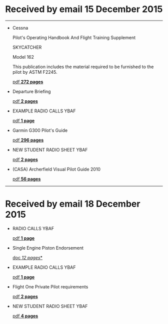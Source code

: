 # Received by email 15 December 2015

----

* Cessna

  Pilot's Operating Handbook And Flight Training Supplement

  SKYCATCHER

  Model 162

  This publication includes the material required to be furnished to the pilot by ASTM F2245.

  [pdf **272 pages**](https://dl.dropboxusercontent.com/u/7810909/ppl/20151215/Cessna-162-Skycatcher-POH.pdf)

* Departure Briefing

  [pdf **2 pages**](https://dl.dropboxusercontent.com/u/7810909/ppl/20151215/Departure%20Briefing.pdf)

* EXAMPLE RADIO CALLS YBAF

  [pdf **1 page**](https://dl.dropboxusercontent.com/u/7810909/ppl/20151215/EXAMPLE%20RADIO%20CALLS%20YBAF.pdf)

* Garmin G300 Pilot's Guide

  [pdf **296 pages**](https://dl.dropboxusercontent.com/u/7810909/ppl/20151215/G300%20Pilot%20Guide.pdf)

* NEW STUDENT RADIO SHEET YBAF

  [pdf **2 pages**](https://dl.dropboxusercontent.com/u/7810909/ppl/20151215/NEW%20STUDENT%20RADIO%20SHEET%20YBAF.pdf)

* (CASA) Archerfield Visual Pilot Guide 2010

  [pdf **56 pages**](https://dl.dropboxusercontent.com/u/7810909/ppl/20151215/YBAF%20BOOK.PDF)

----

# Received by email 18 December 2015

* RADIO CALLS YBAF 

  [pdf **1 page**](https://dl.dropboxusercontent.com/u/7810909/ppl/20151218/RADIO%20CALLS%20YBAF.PDF)

* Single Engine Piston Endorsement

  [doc *12 pages**](https://dl.dropboxusercontent.com/u/7810909/ppl/20151218/Single%20Engine%20Piston%20Endorsement.doc)

* EXAMPLE RADIO CALLS YBAF

  [pdf **1 page**](https://dl.dropboxusercontent.com/u/7810909/ppl/20151218/EXAMPLE%20RADIO%20CALLS%20YBAF.PDF)

* Flight One Private Pilot requirements

  [pdf **2 pages**](https://dl.dropboxusercontent.com/u/7810909/ppl/20151218/Flight%20One%20Private%20Pilot%20requirements.pdf)

* NEW STUDENT RADIO SHEET YBAF

  [pdf **4 pages**](https://dl.dropboxusercontent.com/u/7810909/ppl/20151218/NEW%20STUDENT%20RADIO%20SHEET%20YBAF.PDF)
